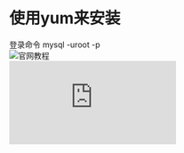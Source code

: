 # 使用yum来安装
登录命令 mysql -uroot -p  
![官网教程](https://dev.mysql.com/doc/mysql-yum-repo-quick-guide/en/)  
![参考教程](http://www.linuxidc.com/Linux/2016-09/134940.htm)
